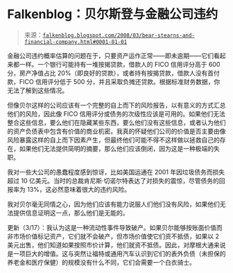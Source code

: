<!--yml

category: 未分类

date: 2024-05-12 23:25:53

-->

# Falkenblog：贝尔斯登与金融公司违约

> 来源：[`falkenblog.blogspot.com/2008/03/bear-stearns-and-financial-company.html#0001-01-01`](http://falkenblog.blogspot.com/2008/03/bear-stearns-and-financial-company.html#0001-01-01)

金融公司违约概率估算的问题在于，只要资产运作正常——即未逾期——它们看起来都一样。一个银行可能持有一堆按揭贷款，借款人的 FICO 信用评分高于 600 分，房产净值占比 20%（即良好的贷款），或者持有按揭贷款，借款人没有首付款，FICO 信用评分低于 500 分，并且采取负摊还贷款。根据标准财务数据，你无法了解到这些情况。

但像贝尔这样的公司应该有一个完整的自上而下的风险报告，以有意义的方式汇总他们的风险，因此像 FICO 信用评分或债务的次级性应该是可用的。如果他们无法整合这些信息，要么他们在隐藏某些东西，要么他们没有这些信息，或者认为他们的资产负债表中包含有价值的商业机密。我真的怀疑他们公司的价值是否主要由像风险暴露这样的自上而下因素产生，但最终他们可能不得不这样做以拯救自己的存在，如果他们无法提供简明的摘要，那么他们应该倒闭，因为这是一种极端的失职。

我对一些大公司的愚蠢程度感到惊讶，比如美国运通在 2001 年因垃圾债务而损失超过 10 亿美元。当时的总裁肯尼斯·切诺尔特表达了对损失的震惊，尽管债务的回报率为 13%，这必然意味着很大的违约风险。

我对贝尔毫无同情之心，因为他们应该有能力说服人们他们没有风险，如果他们无法提供信息证明这一点，那么他们是无能的。

更新（3/17）：我认为这是一种流动性事件导致破产。如果贝尔能够按账面价值而非市场价值标记资产，它们就不会破产，但市场价值使它们资不抵债，如果以 2 美元出售，他们知道如果按照市价计算，他们就资不抵债。因此，对摩根大通来说是一项巨大的增值。这与突然让福特或通用汽车认识到它们的表外负债（未担保的养老金和医疗保健）的规模没有什么不同，它们会需要一个白衣骑士。
